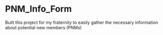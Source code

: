 # PNM_Info_Form
Built this project for my fraternity to easily gather the necessary information about potential new members (PNMs)
